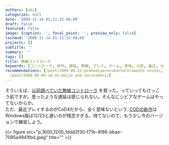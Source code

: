 ```yaml
---
authors: [aki]
categories: null
date: '2009-11-14 01:11:32-08:00'
draft: false
featured: false
image: {caption: '', focal_point: '', preview_only: false}
lastmod: '2009-11-14 01:11:32-08:00'
projects: []
subtitle: ''
summary: ''
tags: []
title: 無線コントローラ
keywords: [コントローラ, 新作, 遅延, 無線, プレイ, ゲーム, 意味, 以前, 最近, ない]
recommendations: [/post/2009-09-22-pcdewaiyaresukontororawoshi-uniha/, /post/2009-12-05-after-devil-forcewofa-jue-sita/,
  /post/2009-05-04-ad-es-wojie-yue-surutameni/]
---
```


そういえば、[以前調べていた無線コントローラ](https://chezo.uno/post/2009-09-22-pcdewaiyaresukontororawoshi-uniha) を買った。っていってもけっこう前ですが。思ったような遅延は感じられない。そんなにシビアなゲームはやってないからか。  
ただ、最近プレイするのがCoD4だから、全く意味ないという‥[CODの新作](http://www.modernwarfare2.jp/)はWindows版は12/23と遅いのが残念すぎる。待てないので、もう少し今のバージョンで練習しよう。

{{< figure src="p_1600_1200_fddd2f30-f71b-4f86-bbae-7095a4841fbd.jpeg" title="" >}}